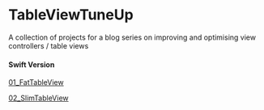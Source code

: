 # TableViewTuneUp
A collection of projects for a blog series on improving and optimising view controllers / table views

#### Swift Version

[01_FatTableView](https://github.com/jhihguan/TableViewTuneUp/tree/master/swift/01_FatTableView)

[02_SlimTableView](https://github.com/jhihguan/TableViewTuneUp/tree/master/swift/02_SlimTableView)